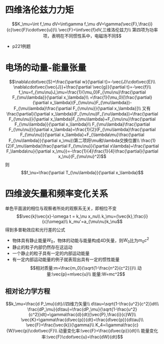 # 四维洛伦兹力力矩
$$K_\mu=\int f_\mu dV=\int\gamma f_\mu dV=\gamma(\vec{F},\frac{i}{c}\vec{F}\cdot\vec{u})\\
\vec{F}=\int\vec{f}dV,三维洛伦兹力\\
第四项为功率项，表明在不同惯性系中，电磁场不同$$

* p221例题

# 电场的动量-能量张量
$$\nabla\cdot\vec{S}+\frac{\partial w}{\partial t}=-\vec{J}\cdot\vec{E}\\
\nabla\cdot\vec{\vec{J}}+\frac{\partial \vec{g}}{\partial t}=-\vec{f}\\
f_\nu=f_{\mu\nu}J_\mu=\frac{1}{\mu_0}F_{\mu\nu}\frac{\partial F_{\mu\lambda}}{\partial x_\lambda}\\
=\frac{1}{\mu_0}[\frac{\partial}{\partial x_\lambda}(F_{\mu\nu}F_{\mu\lambda})-F_{\mu\lambda}\frac{\partial F_{\mu\nu}}{\partial x_\lambda}]\\
又有\frac{\partial}{\partial x_\lambda}(F_{\mu\nu}F_{\nu\lambda})=\frac{\partial F_{\mu\nu}}{\partial x_\lambda}F_{\mu\lambda}+F_{\mu\nu}\frac{\partial F_{\mu\lambda}}{\partial x_\lambda}\\
F_{\mu\lambda}\frac{\partial F_{\mu\nu}}{\partial x_\lambda}=\frac{1}{2}(F_{\mu\lambda}\frac{\partial F_{\mu\nu}}{\partial x_\lambda}+F_{\lambda\mu}\frac{\partial F_{\nu\lambda}}{\partial x_\mu})第二项将\mu和\lambda交换位置\\
\frac{1}{2}F_\mu\lambda(\frac{\partial F_{\mu\nu}}{\partial x\lambda}+\frac{\partial F_\lambda\nu}{\partial x_\mu})=-\frac{1}{4}\frac{1}{4}\frac{\partial}{\partial x_\nu}(F_{\mu\nu}^2)$$
则
$$f_\nu=\frac{\partial T_{\nu\lambda}}{\partial x_\lambda}$$

# 四维波矢量和频率变化关系
单色平面波的相位与观察者所处的观察系无关，即相位不变
$$\vec{k}\vec{x}-\omega t = k_\nu x_nu\\
k_\mu=(\vec{k},\frac{i}{c}\omega)\\
k_mu'=a_{\mu\nu}k_\nu$$
得到多普勒效应和光行差的公式

* 物体具有静止能量$W_0$，物体的动能与能量构成4D矢量，则$W_0$比为$m_0c^2$
* 静止的粒子内部仍然存在这运动
* 一个静止的粒子具有一定的内部运动能量
* 有一定内部运动能量的例子就表现出具有一定的惯性能量
$$相对质量:m=\frac{m_0}{\sqrt{1-\frac{n^2}{c^2}}}\\
动量:\vec{p}=m\vec{u}\\
能量:W=mc^2$$

## 相对论力学方程
$$k_\mu=\frac{d P_\mu}{dt}//四维力矢量\\
d\tau=\sqrt{1-\frac{u^2}{c^2}}dt\\
\frac{dP_\mu}{d\tau}=\frac{dP_\mu}{\sqrt{1-\frac{u^2}{c^2}}dt}=\gamma\frac{d}{dt}[\vec{P},\frac{i}{c}W]\\
\vec{K}=\gamma\frac{d\vec{p}}{dt}=\frac{d\vec{p}}{d\tau}\\
\vec{F}=\frac{\vec{k}}{\gamma}\\
K_4=i\gamma\frac{c}{W}\vec{p}\cdot\vec{F}\\
动量变化率:\vec{F}=\frac{d\vec{p}}{dt}\\
能量变化率:\vec{F}\cdot\vec{u}=\frac{dW}{dt}$$
